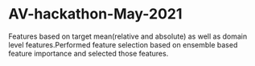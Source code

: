 # AV-hackathon-May-2021


Features based on target mean(relative and absolute) as well as domain level features.Performed feature selection based on ensemble based feature importance and selected those features.
